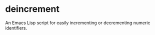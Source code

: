 deincrement
===========

An Emacs Lisp script for easily incrementing or decrementing numeric identifiers.
